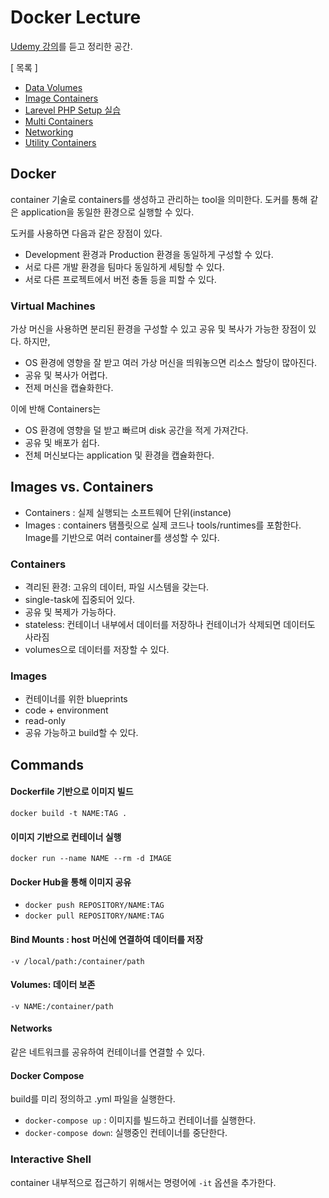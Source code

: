 # Docker Lecture
[Udemy 강의](https://www.udemy.com/course/docker-kubernetes-the-practical-guide/)를 듣고 정리한 공간. 

[ 목록 ]
- [Data Volumes](https://github.com/yujin-dev/Docker-Kubernetes-Tutorial/tree/master/Data%20Volumes)
- [Image Containers](https://github.com/yujin-dev/Docker-Kubernetes-Tutorial/tree/master/Images%20Containers)
- [Larevel PHP Setup 실습](https://github.com/yujin-dev/Docker-Kubernetes-Tutorial/tree/master/Laravel%20Php%20Setup)
- [Multi Containers](https://github.com/yujin-dev/Docker-Kubernetes-Tutorial/tree/master/Multi%20Containers)
- [Networking](https://github.com/yujin-dev/Docker-Kubernetes-Tutorial/tree/master/Networking)
- [Utility Containers](https://github.com/yujin-dev/Docker-Kubernetes-Tutorial/tree/master/Utility%20Containers)

## Docker
container 기술로 containers를 생성하고 관리하는 tool을 의미한다. 도커를 통해 같은 application을 동일한 환경으로 실행할 수 있다.

도커를 사용하면 다음과 같은 장점이 있다.
- Development 환경과 Production 환경을 동일하게 구성할 수 있다.
- 서로 다른 개발 환경을 팀마다 동일하게 세팅할 수 있다.
- 서로 다른 프로젝트에서 버전 충돌 등을 피할 수 있다.

### Virtual Machines 
가상 머신을 사용하면 분리된 환경을 구성할 수 있고 공유 및 복사가 가능한 장점이 있다. 
하지만, 
- OS 환경에 영향을 잘 받고 여러 가상 머신을 띄워놓으면 리소스 할당이 많아진다.
- 공유 및 복사가 어렵다.
- 전제 머신을 캡슐화한다. 

이에 반해 Containers는
- OS 환경에 영향을 덜 받고 빠르며 disk 공간을 적게 가져간다.
- 공유 및 배포가 쉽다.
- 전체 머신보다는 application 및 환경을 캡슐화한다.

## Images vs. Containers
- Containers : 실제 실행되는 소프트웨어 단위(instance)
- Images : containers 탬플릿으로 실제 코드나 tools/runtimes를 포함한다.
Image를 기반으로 여러 container를 생성할 수 있다.

### Containers
- 격리된 환경: 고유의 데이터, 파일 시스템을 갖는다.
- single-task에 집중되어 있다.
- 공유 및 복제가 가능하다.
- stateless: 컨테이너 내부에서 데이터를 저장하나 컨테이너가 삭제되면 데이터도 사라짐
- volumes으로 데이터를 저장할 수 있다.

### Images
- 컨테이너를 위한 blueprints
- code + environment
- read-only
- 공유 가능하고 build할 수 있다.

## Commands
#### Dockerfile 기반으로 이미지 빌드
`docker build -t NAME:TAG .`

#### 이미지 기반으로 컨테이너 실행
`docker run --name NAME --rm -d IMAGE`

#### Docker Hub을 통해 이미지 공유
- `docker push REPOSITORY/NAME:TAG`
- `docker pull REPOSITORY/NAME:TAG`

#### Bind Mounts : host 머신에 연결하여 데이터를 저장
`-v /local/path:/container/path`

#### Volumes: 데이터 보존
`-v NAME:/container/path`

#### Networks
같은 네트워크를 공유하여 컨테이너를 연결할 수 있다.

#### Docker Compose
build를 미리 정의하고 .yml 파일을 실행한다.
- `docker-compose up` : 이미지를 빌드하고 컨테이너를 실행한다.
- `docker-compose down`: 실행중인 컨테이너를 중단한다.  

### Interactive Shell
container 내부적으로 접근하기 위해서는 명령어에 `-it` 옵션을 추가한다.


